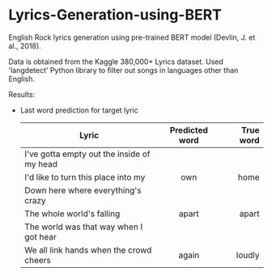 # Lyrics-Generation-using-BERT

English Rock lyrics generation using pre-trained BERT model (Devlin, J. et al., 2018). 

Data is obtained from the Kaggle 380,000+ Lyrics dataset. Used 'langdetect' Python library to filter out songs in languages other than English.

Results:
* Last word prediction for target lyric

  | Lyric        | Predicted word           | True word  |
  | ------------- |:-------------:| -----:|
  | I've gotta empty out the inside of my head
  | I'd like to turn this place into my <To be predicted>      | own | home |
  | Down here where everything's crazy
  | The whole world's falling <To be predicted>     | apart      |   apart |
  | The world was that way when I got hear
  | We all link hands when the crowd cheers <To be predicted> | again     |    loudly |
